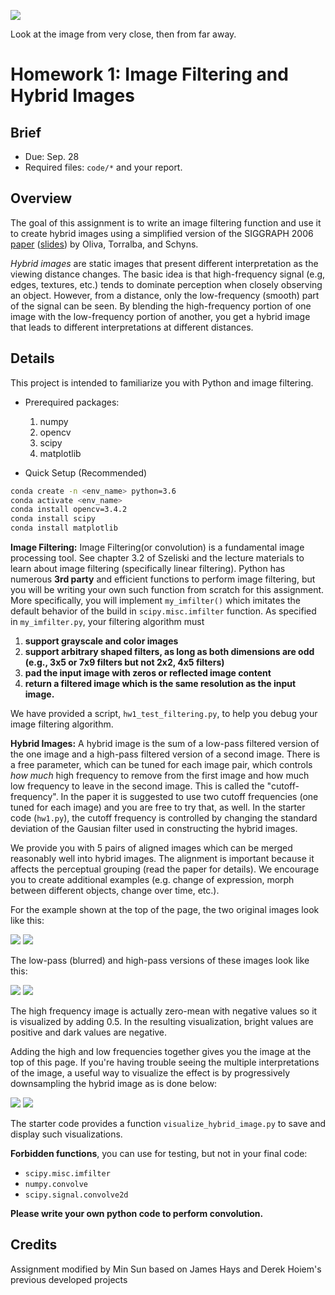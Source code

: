 ![](./index_files/hybrid_image.jpg)

Look at the image from very close, then from far away.

# Homework 1: Image Filtering and Hybrid Images

## Brief
* Due: Sep. 28 
* Required files: `code/*` and your report.

## Overview

The goal of this assignment is to write an image filtering function and use it to create hybrid images using a simplified version of the SIGGRAPH 2006 [paper](http://olivalab.mit.edu/hybrid/OlivaTorralb_Hybrid_Siggraph06.pdf) ([slides](http://olivalab.mit.edu/hybrid/Talk_Hybrid_Siggraph06.pdf)) by Oliva, Torralba, and Schyns.

*Hybrid images* are static images that present different interpretation as the viewing distance changes.
The basic idea is that high-frequency signal (e.g, edges, textures, etc.) tends to dominate perception when closely observing an object. However,  from a distance, only the low-frequency (smooth) part of the signal can be seen. By blending the high-frequency portion of one image with the low-frequency portion of another, you get a hybrid image that leads to different interpretations at different distances.

## Details

This project is intended to familiarize you with Python and image filtering.

* Prerequired packages: 
   1. numpy
   2. opencv
   3. scipy
   4. matplotlib

* Quick Setup (Recommended)
```sh
conda create -n <env_name> python=3.6
conda activate <env_name>
conda install opencv=3.4.2
conda install scipy
conda install matplotlib
```  

**Image Filtering:** Image Filtering(or convolution) is a fundamental image processing tool. See chapter 3.2 of Szeliski and the lecture materials to learn about image filtering (specifically linear filtering). Python has numerous **3rd party** and efficient functions to perform image filtering, but you will be writing your own such function from scratch for this assignment. More specifically, you will implement `my_imfilter()` which imitates the default behavior of the build in `scipy.misc.imfilter` function. As specified in `my_imfilter.py`, your filtering algorithm must 

   1. **support grayscale and color images**
   2. **support arbitrary shaped filters, as long as both dimensions are odd (e.g., 3x5 or 7x9 filters but not 2x2, 4x5 filters)**
   3. **pad the input image with zeros or reflected image content**
   4. **return a filtered image which is the same resolution as the input image.**

We have provided a script, `hw1_test_filtering.py`, to help you debug your image filtering algorithm. 

**Hybrid Images:** A hybrid image is the sum of a low-pass filtered version of the one image and a high-pass filtered version of a second image. There is a free parameter, which can be tuned for each image pair, which controls *how much* high frequency to remove from the first image and how much low frequency to leave in the second image. This is called the "cutoff-frequency". In the paper it is suggested to use two cutoff frequencies (one tuned for each image) and you are free to try that, as well. In the starter code (`hw1.py`), the cutoff frequency is controlled by changing the standard deviation of the Gausian filter used in constructing the hybrid images.

We provide you with 5 pairs of aligned images which can be merged reasonably well into hybrid images. The alignment is important because it affects the perceptual grouping (read the paper for details). We encourage you to create additional examples (e.g. change of expression, morph between different objects, change over time, etc.).

For the example shown at the top of the page, the two original images look like this:

![](./index_files/dog.jpg)
![](./index_files/cat.jpg)

The low-pass (blurred) and high-pass versions of these images look like this:

![](./index_files/low_frequencies.jpg)
![](./index_files/high_frequencies.jpg)

The high frequency image is actually zero-mean with negative values so it is visualized by adding 0.5. In the resulting visualization, bright values are positive and dark values are negative.

Adding the high and low frequencies together gives you the image at the top of this page. If you're having trouble seeing the multiple interpretations of the image, a useful way to visualize the effect is by progressively downsampling the hybrid image as is done below:

![](./index_files/hybrid_heisenberg_image.jpg)
![](./index_files/hybrid_heisenberg_scales.jpg)

The starter code provides a function `visualize_hybrid_image.py` to save and display such visualizations.

**Forbidden functions**, you can use for testing, but not in your final code: 

- `scipy.misc.imfilter`
- `numpy.convolve`
- `scipy.signal.convolve2d`

**Please write your own python code to perform convolution.**

## Credits
Assignment modified by Min Sun based on James Hays and Derek Hoiem's previous developed projects 





































































































